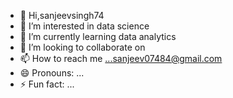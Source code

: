 - 👋 Hi,sanjeevsingh74
- 👀 I’m interested in data science
- 🌱 I’m currently learning data analytics
- 💞️ I’m looking to collaborate on 
- 📫 How to reach me ...sanjeev07484@gmail.com
- 😄 Pronouns: ...
- ⚡ Fun fact: ...

<!---
sanjeevsingh74/sanjeevsingh74 is a ✨ special ✨ repository because its `README.md` (this file) appears on your GitHub profile.
You can click the Preview link to take a look at your changes.
--->
